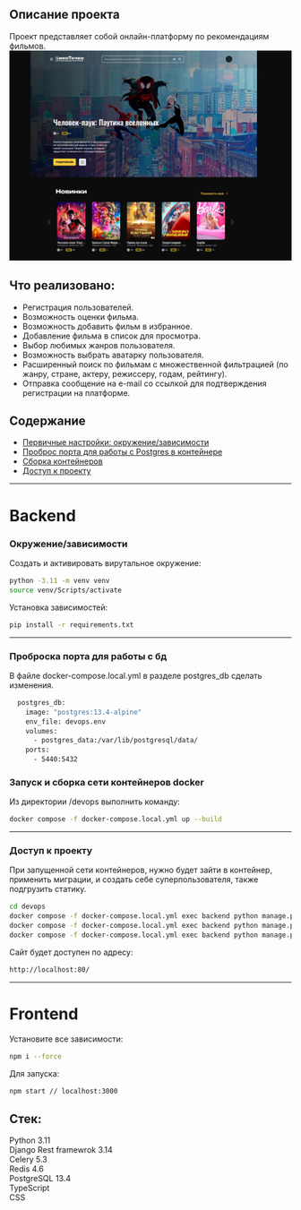 ## Описание проекта
Проект представляет собой онлайн-платформу по рекомендациям фильмов.  
![Главная страница](https://github.com/sntchweb/movie-recommendations/blob/main/frontend/src/images/preview.jpg?raw=true)

## Что реализовано:
- Регистрация пользователей.
- Возможность оценки фильма.
- Возможность добавить фильм в избранное.
- Добавление фильма в список для просмотра.
- Выбор любимых жанров пользователя.
- Возможность выбрать аватарку пользователя.
- Расширенный поиск по фильмам с множественной фильтрацией (по жанру, стране, актеру, режиссеру, годам, рейтингу).
- Отправка сообщение на e-mail со ссылкой для подтверждения регистрации на платформе.

## Содержание

- [Первичные настройки: окружение/зависимости](#окружениезависимости)
- [Проброс порта для работы с Postgres в контейнере](#проброска-порта-для-работы-с-бд)
- [Cборка контейнеров](#запуск-и-сборка-сети-контейнеров-docker)
- [Доступ к проекту](#доступ-к-проекту)

***

# Backend

### Окружение/зависимости

Создать и активировать вирутальное окружение:

```bash
python -3.11 -m venv venv
source venv/Scripts/activate
```

Установка зависимостей:
```bash
pip install -r requirements.txt
```

***

### Проброска порта для работы с бд

В файле docker-compose.local.yml в разделе postgres_db сделать изменения.

```bash
  postgres_db:
    image: "postgres:13.4-alpine"
    env_file: devops.env
    volumes:
      - postgres_data:/var/lib/postgresql/data/
    ports:
      - 5440:5432
```

### Запуск и сборка сети контейнеров docker
Из директории /devops выполнить команду:
```bash
docker compose -f docker-compose.local.yml up --build
```


***

### Доступ к проекту

При запущенной сети контейнеров, нужно будет зайти в контейнер, применить миграции, и создать себе суперпользователя, также подгрузить статику.

```bash
cd devops
docker compose -f docker-compose.local.yml exec backend python manage.py migrate
docker compose -f docker-compose.local.yml exec backend python manage.py createsuperuser
docker compose -f docker-compose.local.yml exec backend python manage.py collectstatic
```

Сайт будет доступен по адресу: 
```bash
http://localhost:80/
```
***

# Frontend
Установите все зависимости:
```bash
npm i --force
```
Для запуска:
```bash
npm start // localhost:3000
```

## Стек:
Python 3.11  
Django Rest framewrok 3.14  
Celery 5.3  
Redis 4.6  
PostgreSQL 13.4  
TypeScript  
CSS  
